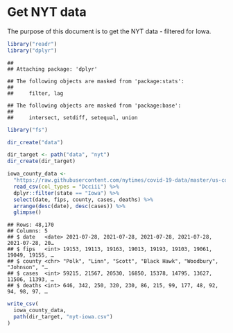 Get NYT data
================

The purpose of this document is to get the NYT data - filtered for Iowa.

``` r
library("readr")
library("dplyr")
```

    ## 
    ## Attaching package: 'dplyr'

    ## The following objects are masked from 'package:stats':
    ## 
    ##     filter, lag

    ## The following objects are masked from 'package:base':
    ## 
    ##     intersect, setdiff, setequal, union

``` r
library("fs")
```

``` r
dir_create("data")

dir_target <- path("data", "nyt")
dir_create(dir_target)
```

``` r
iowa_county_data <- 
  "https://raw.githubusercontent.com/nytimes/covid-19-data/master/us-counties.csv" %>%
  read_csv(col_types = "Dcciii") %>%
  dplyr::filter(state == "Iowa") %>%
  select(date, fips, county, cases, deaths) %>%
  arrange(desc(date), desc(cases)) %>%
  glimpse()
```

    ## Rows: 48,170
    ## Columns: 5
    ## $ date   <date> 2021-07-28, 2021-07-28, 2021-07-28, 2021-07-28, 2021-07-28, 20…
    ## $ fips   <int> 19153, 19113, 19163, 19013, 19193, 19103, 19061, 19049, 19155, …
    ## $ county <chr> "Polk", "Linn", "Scott", "Black Hawk", "Woodbury", "Johnson", "…
    ## $ cases  <int> 59215, 21567, 20530, 16850, 15378, 14795, 13627, 11506, 11393, …
    ## $ deaths <int> 646, 342, 250, 320, 230, 86, 215, 99, 177, 48, 92, 94, 98, 97, …

``` r
write_csv(
  iowa_county_data,
  path(dir_target, "nyt-iowa.csv")
)
```
